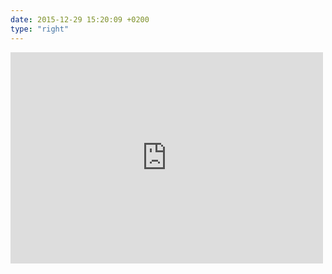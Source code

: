 ```yaml
---
date: 2015-12-29 15:20:09 +0200
type: "right"
---
```

<iframe src="https://www.facebook.com/plugins/post.php?href=https%3A%2F%2Fwww.facebook.com%2Fphoto.php%3Ffbid%3D906068042842738%26set%3Da.240168032766079.51975.100003186531392%26type%3D3&width=500" width="500" height="338" style="border:none;overflow:hidden" scrolling="no" frameborder="0" allowTransparency="true"></iframe>
